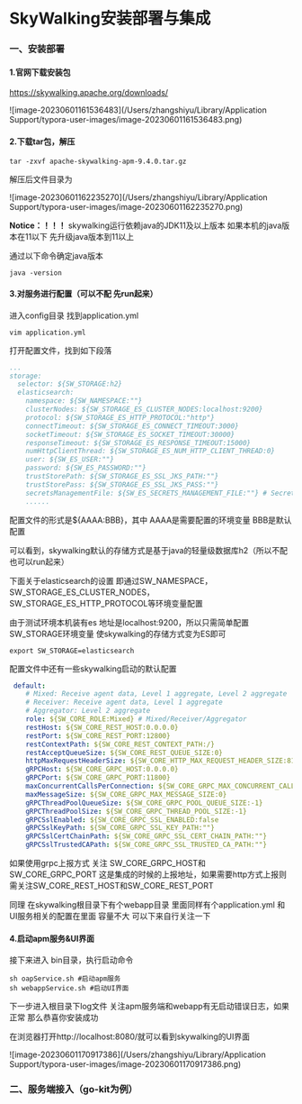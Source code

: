 # SkyWalking安装部署与集成

### 一、安装部署

#### 1.官网下载安装包

https://skywalking.apache.org/downloads/

![image-20230601161536483](/Users/zhangshiyu/Library/Application Support/typora-user-images/image-20230601161536483.png)

#### 2.下载tar包，解压

```shell
tar -zxvf apache-skywalking-apm-9.4.0.tar.gz
```

解压后文件目录为

![image-20230601162235270](/Users/zhangshiyu/Library/Application Support/typora-user-images/image-20230601162235270.png)



**Notice：！！！** skywalking运行依赖java的JDK11及以上版本 如果本机的java版本在11以下 先升级java版本到11以上

通过以下命令确定java版本

```shell
java -version
```

#### 3.对服务进行配置（可以不配 先run起来）

进入config目录 找到application.yml

```shell
vim application.yml
```

打开配置文件，找到如下段落

```yaml
...
storage:
  selector: ${SW_STORAGE:h2}
  elasticsearch:
    namespace: ${SW_NAMESPACE:""}
    clusterNodes: ${SW_STORAGE_ES_CLUSTER_NODES:localhost:9200}
    protocol: ${SW_STORAGE_ES_HTTP_PROTOCOL:"http"}
    connectTimeout: ${SW_STORAGE_ES_CONNECT_TIMEOUT:3000}
    socketTimeout: ${SW_STORAGE_ES_SOCKET_TIMEOUT:30000}
    responseTimeout: ${SW_STORAGE_ES_RESPONSE_TIMEOUT:15000}
    numHttpClientThread: ${SW_STORAGE_ES_NUM_HTTP_CLIENT_THREAD:0}
    user: ${SW_ES_USER:""}
    password: ${SW_ES_PASSWORD:""}
    trustStorePath: ${SW_STORAGE_ES_SSL_JKS_PATH:""}
    trustStorePass: ${SW_STORAGE_ES_SSL_JKS_PASS:""}
    secretsManagementFile: ${SW_ES_SECRETS_MANAGEMENT_FILE:""} # Secrets management file in the properties format includes the username, password, which are managed by 3rd party tool.
    ......
```

配置文件的形式是${AAAA:BBB}，其中 AAAA是需要配置的环境变量 BBB是默认配置

可以看到，skywalking默认的存储方式是基于java的轻量级数据库h2（所以不配也可以run起来）

下面关于elasticsearch的设置 即通过SW_NAMESPACE， SW_STORAGE_ES_CLUSTER_NODES，SW_STORAGE_ES_HTTP_PROTOCOL等环境变量配置

由于测试环境本机装有es 地址是localhost:9200，所以只需简单配置SW_STORAGE环境变量 使skywalking的存储方式变为ES即可

```shell
export SW_STORAGE=elasticsearch
```



配置文件中还有一些skywalking启动的默认配置

```yaml
 default:
    # Mixed: Receive agent data, Level 1 aggregate, Level 2 aggregate
    # Receiver: Receive agent data, Level 1 aggregate
    # Aggregator: Level 2 aggregate
    role: ${SW_CORE_ROLE:Mixed} # Mixed/Receiver/Aggregator
    restHost: ${SW_CORE_REST_HOST:0.0.0.0}
    restPort: ${SW_CORE_REST_PORT:12800}
    restContextPath: ${SW_CORE_REST_CONTEXT_PATH:/}
    restAcceptQueueSize: ${SW_CORE_REST_QUEUE_SIZE:0}
    httpMaxRequestHeaderSize: ${SW_CORE_HTTP_MAX_REQUEST_HEADER_SIZE:8192}
    gRPCHost: ${SW_CORE_GRPC_HOST:0.0.0.0}
    gRPCPort: ${SW_CORE_GRPC_PORT:11800}
    maxConcurrentCallsPerConnection: ${SW_CORE_GRPC_MAX_CONCURRENT_CALL:0}
    maxMessageSize: ${SW_CORE_GRPC_MAX_MESSAGE_SIZE:0}
    gRPCThreadPoolQueueSize: ${SW_CORE_GRPC_POOL_QUEUE_SIZE:-1}
    gRPCThreadPoolSize: ${SW_CORE_GRPC_THREAD_POOL_SIZE:-1}
    gRPCSslEnabled: ${SW_CORE_GRPC_SSL_ENABLED:false
    gRPCSslKeyPath: ${SW_CORE_GRPC_SSL_KEY_PATH:""}
    gRPCSslCertChainPath: ${SW_CORE_GRPC_SSL_CERT_CHAIN_PATH:""}
    gRPCSslTrustedCAPath: ${SW_CORE_GRPC_SSL_TRUSTED_CA_PATH:""}
```

如果使用grpc上报方式 关注 SW_CORE_GRPC_HOST和SW_CORE_GRPC_PORT 这是集成的时候的上报地址，如果需要http方式上报则需关注SW_CORE_REST_HOST和SW_CORE_REST_PORT

同理 在skywalking根目录下有个webapp目录 里面同样有个application.yml 和UI服务相关的配置在里面 容量不大 可以下来自行关注一下

#### 4.启动apm服务&UI界面

接下来进入 bin目录，执行启动命令

```shell
sh oapService.sh #启动apm服务
sh webappService.sh #启动UI界面
```

下一步进入根目录下log文件 关注apm服务端和webapp有无启动错误日志，如果正常 那么恭喜你安装成功

在浏览器打开http://localhost:8080/就可以看到skywalking的UI界面

![image-20230601170917386](/Users/zhangshiyu/Library/Application Support/typora-user-images/image-20230601170917386.png)

### 二、服务端接入（go-kit为例）

